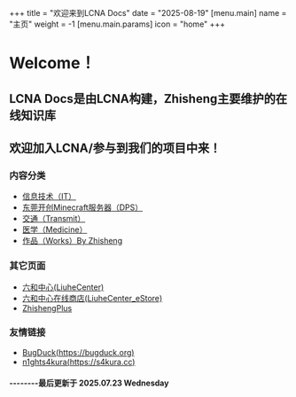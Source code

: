 +++
title = "欢迎来到LCNA Docs"
date = "2025-08-19"
[menu.main]
name = "主页"
weight = -1
[menu.main.params]
icon = "home"
+++

# Welcome！
## LCNA Docs是由LCNA构建，Zhisheng主要维护的在线知识库
## 欢迎加入LCNA/参与到我们的项目中来！

### 内容分类
* [信息技术（IT）](../it)
* [东莞开创Minecraft服务器（DPS）](../dps)
* [交通（Transmit）](../transmit)
* [医学（Medicine）](../medicine)
* [作品（Works）By Zhisheng](../works)

### 其它页面
* [六和中心(LiuheCenter)](https://lcna.cn)
* [六和中心在线商店(LiuheCenter_eStore)](https://store.lcna.cn)
* [ZhishengPlus](https://blog.lcna.cn)
### 友情链接
* [BugDuck(https://bugduck.org)](https://bugduck.org)
* [n1ghts4kura(https://s4kura.cc)](https://s4kura.cc)

#### --------最后更新于 2025.07.23 Wednesday
<!--
